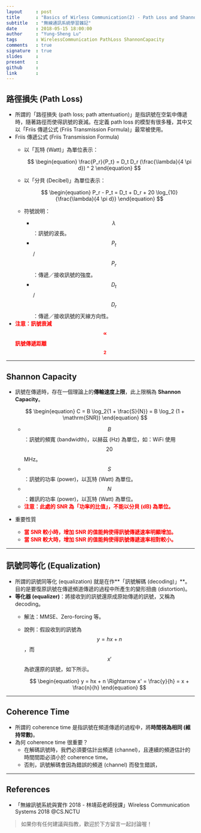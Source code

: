 ```yaml
---
layout     : post
title      : "Basics of Wirless Communication(2) - Path Loss and Shannon Capacity"
subtitle   : "無線通訊系統學習雜記"
date       : 2018-05-15 18:00:00
author     : "Yung-Sheng Lu"
tags       : WirelessCommunication PathLoss ShannonCapacity
comments   : true
signature  : true
slides     : 
present    :
github     : 
link       : 
---
```


## 路徑損失 (Path Loss)

* 所謂的「路徑損失 (path loss; path attentuation)」是指訊號在空氣中傳遞時，隨著路徑而使得訊號的衰減。在定義 path loss 的模型有很多種，其中又以「Friis 傳遞公式 (Friis Transmission Formula)」最常被使用。
* Friis 傳遞公式 (Friis Transmission Formula)
    * 以「瓦特 (Watt)」為單位表示：

        $$
        \begin{equation}
        \frac{P_r}{P_t} = D_t D_r (\frac{\lambda}{4 \pi d}) ^ 2
        \end{equation}
        $$
    
    * 以「分貝 (Decibel)」為單位表示：

        $$
        \begin{equation}
        P_r - P_t = D_t + D_r + 20 \log_{10}{\frac{\lambda}{4 \pi d}}
        \end{equation}
        $$
    * 符號說明：
        * $$\lambda$$：訊號的波長。
        * $$P_t$$ / $$P_r$$：傳遞／接收訊號的強度。
        * $$D_t$$ / $$D_r$$：傳遞／接收訊號的天線方向性。
* <span style="color: red; font-weight: bold">注意：訊號衰減 $$\propto$$ 訊號傳遞距離 $$^2$$</span>

---
## Shannon Capacity

* 訊號在傳遞時，存在一個理論上的**傳輸速度上限**，此上限稱為 **Shannon Capacity**。

    $$
    \begin{equation}
    C = B \log_2{1 + \frac{S}{N}} = B \log_2 (1 + \mathrm{SNR})
    \end{equation}
    $$

    * $$B$$：訊號的頻寬 (bandwidth)，以赫茲 (Hz) 為單位，如：WiFi 使用 $$20$$ MHz。
    * $$S$$：訊號的功率 (power)，以瓦特 (Watt) 為單位。
    * $$N$$：雜訊的功率 (power)，以瓦特 (Watt) 為單位。
    * <span style="color: red; font-weight: bold">注意：此處的 SNR 為「功率的比值」，不能以分貝 (dB) 為單位。</span>
* 重要性質
    * <span style="color: red; font-weight: bold">當 SNR 較小時，增加 SNR 的值能夠使得訊號傳遞速率明顯增加。</span>
    * <span style="color: red; font-weight: bold">當 SNR 較大時，增加 SNR 的值能夠使得訊號傳遞速率相對較小。</span>

---
## 訊號同等化 (Equalization)

* 所謂的訊號同等化 (equalization) 就是在作**「訊號解碼 (decoding)」**。目的是要復原訊號在傳遞頻道傳遞的過程中所產生的變形扭曲 (distortion)。
* **等化器 (equalizer)**：將接收到的訊號還原成原始傳遞的訊號，又稱為 decoding。
    * 解法：MMSE、Zero-forcing 等。
    * 說例：假設收到的訊號為 $$y = hx + n$$，而 $$x'$$ 為欲還原的訊號，如下所示。

        $$
        \begin{equation}
        y = hx + n \Rightarrow x' = \frac{y}{h} = x + \frac{n}{h}
        \end{equation}
        $$

---
## Coherence Time

* 所謂的 coherence time 是指訊號在頻道傳遞的過程中，將**時間視為相同 (維持常數)**。
* 為何 coherence time 很重要？
    * 在解碼訊號時，我們必須要估計出頻道 (channel)，且連續的頻道估計的時間間距必須小於 coherence time。
    * 否則，訊號解碼會因為錯誤的頻道 (channel) 而發生錯誤，

---
## References

* 「無線訊號系統與實作 2018 - 林靖茹老師授課」Wireless Communication Systems 2018 @CS.NCTU

> 如果你有任何建議與指教，歡迎於下方留言一起討論喔！